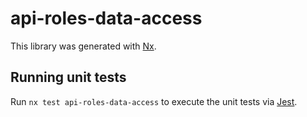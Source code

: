 # api-roles-data-access

This library was generated with [Nx](https://nx.dev).

## Running unit tests

Run `nx test api-roles-data-access` to execute the unit tests via [Jest](https://jestjs.io).
